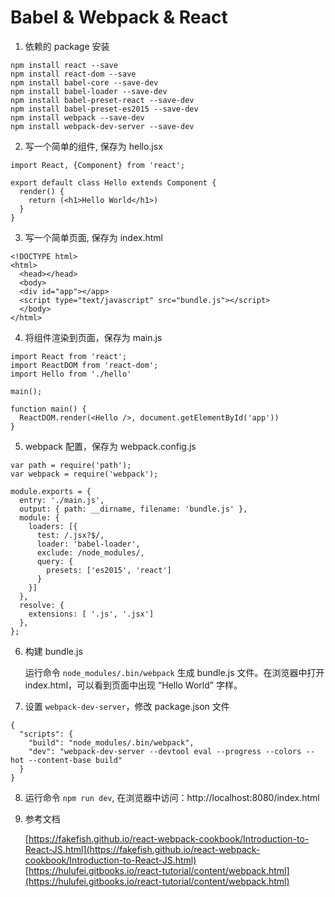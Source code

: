 # Babel & Webpack & React

1. 依赖的 package 安装
  
  ```
  npm install react --save
  npm install react-dom --save
  npm install babel-core --save-dev
  npm install babel-loader --save-dev
  npm install babel-preset-react --save-dev
  npm install babel-preset-es2015 --save-dev
  npm install webpack --save-dev
  npm install webpack-dev-server --save-dev
  ```

2. 写一个简单的组件, 保存为 hello.jsx
  ```
  import React, {Component} from 'react';

  export default class Hello extends Component {
    render() {
      return (<h1>Hello World</h1>)
    }
  }
  ```
  
3. 写一个简单页面, 保存为 index.html

  ```
  <!DOCTYPE html>
  <html>
    <head></head>
    <body>
    <div id="app"></app>
    <script type="text/javascript" src="bundle.js"></script>
    </body>
  </html>
  ```

4. 将组件渲染到页面，保存为 main.js

  ```
  import React from 'react';
  import ReactDOM from 'react-dom';
  import Hello from './hello'

  main();

  function main() {
    ReactDOM.render(<Hello />, document.getElementById('app'))
  }
  ```

5. webpack 配置，保存为 webpack.config.js
	
  ```
  var path = require('path');
  var webpack = require('webpack');

  module.exports = {
    entry: './main.js',
    output: { path: __dirname, filename: 'bundle.js' },
    module: {
      loaders: [{
        test: /.jsx?$/,
        loader: 'babel-loader',
        exclude: /node_modules/,
        query: {
          presets: ['es2015', 'react']
        }
      }]
    },
    resolve: {
      extensions: [ '.js', '.jsx']
    },
  };
  ```

6. 构建 bundle.js
		
	运行命令 `node_modules/.bin/webpack` 生成 bundle.js 文件。在浏览器中打开 index.html，可以看到页面中出现 “Hello World” 字样。
	
7. 设置 `webpack-dev-server`，修改 package.json 文件
	
  ```
  {
    "scripts": {
      "build": "node_modules/.bin/webpack",
      "dev": "webpack-dev-server --devtool eval --progress --colors --hot --content-base build"
    }
  }
  ```
		
8. 运行命令 `npm run dev`, 在浏览器中访问：http://localhost:8080/index.html

9. 参考文档

	[https://fakefish.github.io/react-webpack-cookbook/Introduction-to-React-JS.html](https://fakefish.github.io/react-webpack-cookbook/Introduction-to-React-JS.html)
	[https://hulufei.gitbooks.io/react-tutorial/content/webpack.html](https://hulufei.gitbooks.io/react-tutorial/content/webpack.html)
